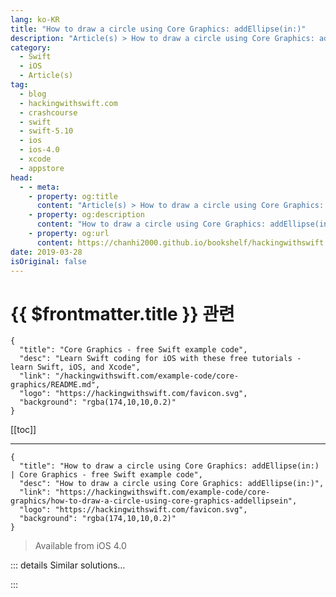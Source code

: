 ```yaml
---
lang: ko-KR
title: "How to draw a circle using Core Graphics: addEllipse(in:)"
description: "Article(s) > How to draw a circle using Core Graphics: addEllipse(in:)"
category:
  - Swift
  - iOS
  - Article(s)
tag: 
  - blog
  - hackingwithswift.com
  - crashcourse
  - swift
  - swift-5.10
  - ios
  - ios-4.0
  - xcode
  - appstore
head:
  - - meta:
    - property: og:title
      content: "Article(s) > How to draw a circle using Core Graphics: addEllipse(in:)"
    - property: og:description
      content: "How to draw a circle using Core Graphics: addEllipse(in:)"
    - property: og:url
      content: https://chanhi2000.github.io/bookshelf/hackingwithswift.com/example-code/core-graphics/how-to-draw-a-circle-using-core-graphics-addellipsein.html
date: 2019-03-28
isOriginal: false
---
```


# {{ $frontmatter.title }} 관련

```component VPCard
{
  "title": "Core Graphics - free Swift example code",
  "desc": "Learn Swift coding for iOS with these free tutorials - learn Swift, iOS, and Xcode",
  "link": "/hackingwithswift.com/example-code/core-graphics/README.md",
  "logo": "https://hackingwithswift.com/favicon.svg",
  "background": "rgba(174,10,10,0.2)"
}
```

[[toc]]

---

```component VPCard
{
  "title": "How to draw a circle using Core Graphics: addEllipse(in:) | Core Graphics - free Swift example code",
  "desc": "How to draw a circle using Core Graphics: addEllipse(in:)",
  "link": "https://hackingwithswift.com/example-code/core-graphics/how-to-draw-a-circle-using-core-graphics-addellipsein",
  "logo": "https://hackingwithswift.com/favicon.svg",
  "background": "rgba(174,10,10,0.2)"
}
```

> Available from iOS 4.0

<!-- TODO: 작성 -->

<!-- 
Core Graphics is able to draw circles and ellipses with just a few lines of code, although there is some set up to do first. The example code below creates a 512x512 circle with a red fill and a black border:

```swift
let renderer = UIGraphicsImageRenderer(size: CGSize(width: 512, height: 512))
let img = renderer.image { ctx in
    ctx.cgContext.setFillColor(UIColor.red.cgColor)
    ctx.cgContext.setStrokeColor(UIColor.green.cgColor)
    ctx.cgContext.setLineWidth(10)

    let rectangle = CGRect(x: 0, y: 0, width: 512, height: 512)
    ctx.cgContext.addEllipse(in: rectangle)
    ctx.cgContext.drawPath(using: .fillStroke)
}
```

Please note: although a 10-point border is specified, Core Graphics draws borders half-way inside and half-way outside the path you create, so if you want to see the whole border (rather than have it cropped) you either need to draw a smaller shape or create a bigger context.

-->

::: details Similar solutions…

<!--
/example-code/core-graphics/how-to-use-core-graphics-blend-modes-to-draw-a-uiimage-differently">How to use Core Graphics blend modes to draw a UIImage differently 
/example-code/core-graphics/how-to-draw-a-square-using-core-graphics-addrect">How to draw a square using Core Graphics: addRect() 
/example-code/core-graphics/how-to-draw-lines-in-core-graphics-moveto-and-addlineto">How to draw lines in Core Graphics: move(to:) and addLine(to:) 
/example-code/core-graphics/how-to-draw-a-text-string-using-core-graphics">How to draw a text string using Core Graphics 
/example-code/uikit/how-to-add-retina-and-retina-hd-graphics-to-your-project">How to add Retina and Retina HD graphics to your project</a>
-->

:::

